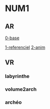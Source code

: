 # NUM1


## AR
[0-base](https://mara-servain.github.io/a-frame/AR/ar.html)

[1-referenciel](https://mara-servain.github.io/a-frame/AR/1_referenciel.html)
[2-anim](https://mara-servain.github.io/a-frame/AR/2_anim.html)

## VR
### labyrinthe
### volume2arch
### archéo
